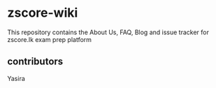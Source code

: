 # zscore-wiki

This repository contains the About Us, FAQ, Blog and issue tracker for zscore.lk exam prep platform

## contributors

Yasira